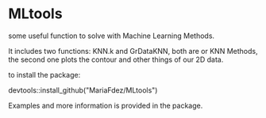 # MLtools
some useful function to solve with Machine Learning Methods.

It includes two functions: KNN.k and GrDataKNN, both are or KNN Methods, the second one plots the contour and other things of our 2D data.

to install the package:

devtools::install_github("MariaFdez/MLtools")


Examples and more information is provided in the package.
